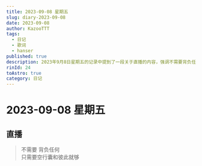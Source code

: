 ```yaml
---
title: 2023-09-08 星期五
slug: diary-2023-09-08
date: 2023-09-08
author: KazooTTT
tags:
  - 日记
  - 歌词
  - hanser
published: true
description: 2023年9月8日星期五的记录中提到了一段关于直播的内容，强调不需要背负任何负担，只需带着空行囊和彼此即可。
rinId: 24
toAstro: true
category: 日记
---
```


# 2023-09-08 星期五

<!-- start of weread -->
<!-- end of weread -->

## 直播

> 不需要 背负任何  
> 只需要空行囊和彼此就够
